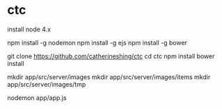# ctc

install node 4.x

npm install -g nodemon
npm install -g ejs
npm install -g bower

git clone https://github.com/catherineshing/ctc
cd ctc
npm install
bower install

mkdir app/src/server/images
mkdir app/src/server/images/items
mkdir app/src/server/images/tmp

nodemon app/app.js
